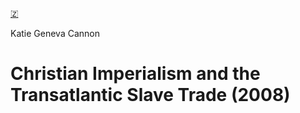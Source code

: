 [🇿](zotero://select/library/items/8LYXKEE5)

Katie Geneva Cannon
# Christian Imperialism and the Transatlantic Slave Trade (2008)

